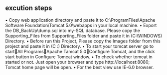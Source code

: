 ## excution steps
•    Copy web application directory and paste it to C:\ProgramFiles\Apache Software Foundation\Tomcat 5.0\webapps in your local machine.
•    Export the DB_BackUp\dump.sql into my-SQL database.
     Please copy the Supporting_Files from Supporting_Files folder and paste it in (C:\WINDOWS) Directory.
•    Before run this Project, Please copy the Images folder from this project and paste it in (C :) Directory.
•    To start your tomcat server go to startAll ProgramsApache Tamcat 5.0Configure Tomcat, and the click start button in Configure        Tomcat window.
•    To check whether tomcat in started or not. Just open your browser and type http://localhost:8080; Tomcat home page will be open.
•     For the best view use IE-6.0 browser.























